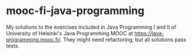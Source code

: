 # mooc-fi-java-programming

My solutions to the exercises included in Java Programming I and II of University of Helsinki's Java Programming MOOC at https://java-programming.mooc.fi/. They might need refactoring, but all solutions pass tests. 
